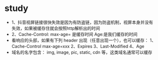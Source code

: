 # study
* 1、抖音视屏链接很快失效是因为有防盗链，因为防盗机制，视屏本身并没有失效，如果被缓存住就会按照http解析出的时间
* 2、Cache-Control: max-age=  是缓存时间
Age:是我们缓存的时间  
* 看响应的头部，如果有下列 header 出现（任意出现一个），也可以缓存：
 1、Cache-Control max-age=xxx
 2、Expires
 3、Last-Modified
 4、Age
* 域名的名字包含： img, image, pic, static, cdn 等，这类域名通常可以缓存
